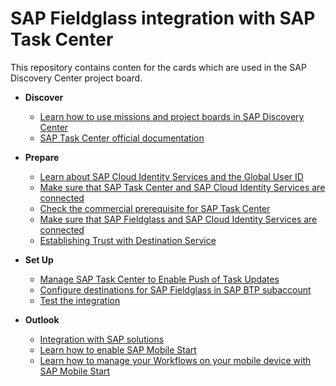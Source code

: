 # SAP Fieldglass integration with SAP Task Center

This repository contains conten for the cards which are used in the SAP Discovery Center project board.

- **Discover**
   - [Learn how to use missions and project boards in SAP Discovery Center](learn-how-missions-and-project-boards-in-dc.md)
   - [SAP Task Center official documentation](sap-task-center-documentation.md)

- **Prepare**

   - [Learn about SAP Cloud Identity Services and the Global User ID](learn-about-sap-cloud-identity-services.md)
   - [Make sure that SAP Task Center and SAP Cloud Identity Services are connected](sap-task-center-and-sap-cloud-identity-services.md)
   - [Check the commercial prerequisite for SAP Task Center](check-commercial-prereq-for-sap-task-center.md)
   - [Make sure that SAP Fieldglass and SAP Cloud Identity Services are connected](enable-sap-task-center-in-fieldglass.md)
   - [Establishing Trust with Destination Service](establishing-trust-with-destination-service.md)

- **Set Up**

   - [Manage SAP Task Center to Enable Push of Task Updates](manage-sap-task-center-to-enable-push-of-task-updates)
   - [Configure destinations for SAP Fieldglass in SAP BTP subaccount](sap-task-center-and-sap-cloud-identity-services.md)
  - [Test the integration](test.md)

- **Outlook**

    - [Integration with SAP solutions](integration-with-sap-solutions.md)
    - [Learn how to enable SAP Mobile Start](How-to-enable-mobile-start.md)
    - [Learn how to manage your Workflows on your mobile device with SAP Mobile Start](integrate-task-center-with-mobile-start.md)